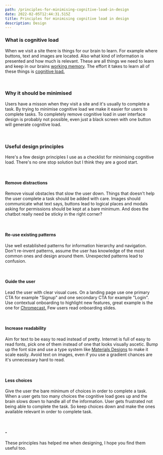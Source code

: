 ```yaml
---
path: /principles-for-minimising-cognitive-load-in-design
date: 2022-02-05T12:44:31.515Z
title: Principles for minimising cognitive load in design
description: Design
---
```

### What is cognitive load

When we visit a site there is things for our brain to learn. For example where buttons, text and images are located. Also what kind of information is presented and how much is relevant. These are all things we need to learn and keep in our brains [working memory](https://en.wikipedia.org/wiki/Working_memory). The effort it takes to learn all of these things is [cognitive load.](https://en.wikipedia.org/wiki/Cognitive_load)

<br />

### Why it should be minimised

Users have a misson when they visit a site and it's usually to complete a task. By trying to minimise cognitive load we make it easier for users to complete tasks. To completely remove cognitive load in user interface design is probably not possible, even just a black screen with one button will generate cognitive load.

<br />

### Useful design principles

Here's a few design principles I use as a checklist for minimising cognitive load. There's no one stop solution but I think they are a good start.

<br />

#### Remove distractions

Remove visual obstacles that slow the user down. Things that doesn't help the user complete a task should be added with care. Images should communicate what text says, buttons lead to logical places and modals asking for permissions should be kept at a bare minimum. And does the chatbot really need be sticky in the right corner?

<br />

#### Re-use existing patterns

Use well established patterns for information hierarchy and navigation. Don't re-invent patterns, assume the user has knowledge of the most common ones and design around them. Unexpected patterns lead to confusion.

<br />

#### Guide the user

Lead the user with clear visual cues. On a landing page use one primary CTA for example "Signup" and one secondary CTA for example "Login". Use contextual onboarding to highlight new features, great example is the one for [Chromecast.](https://developers.google.com/cast/docs/design_checklist/cast-button#prompting) Few users read onboarding slides.

<br />

#### Increase readability

Aim for text to be easy to read instead of pretty. Internet is full of easy to read fonts, pick one of them instead of one that looks visually ascetic. Bump up the font size and use a type system like [Materials Designs](https://material.io/design/typography/the-type-system.html#type-scale) to make it scale easily. Avoid text on images, even if you use a gradient chances are it's unnecessary hard to read.

<br />

#### Less choices

Give the user the bare minimum of choices in order to complete a task. When a user gets too many choices the cognitive load goes up and the brain slows down to handle all of the information. User gets frustrated not being able to complete the task. So keep choices down and make the ones available relevant in order to complete task.

<br />

#### \-

These principles has helped me when designing, I hope you find them useful too.